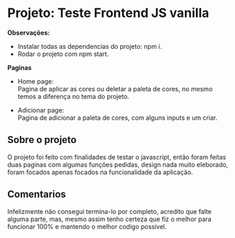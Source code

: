 # Projeto: Teste Frontend JS vanilla

**Observações:**

* Instalar todas as dependencias do projeto: npm i.
* Rodar o projeto com npm start.

**Paginas**

* Home page: <br>
    Pagina de aplicar as cores ou deletar a paleta de cores, no mesmo temos a diferença no tema do projeto.

* Adicionar page: <br>
    Pagina de adicionar a paleta de cores, com alguns inputs e um criar.

## Sobre o projeto

O projeto foi feito com finalidades de testar o javascript, então foram feitas duas paginas com algumas funções pedidas, design nada muito eleborado, foram focados apenas focados na funcionalidade da aplicação.

## Comentarios

Infelizmente não consegui termina-lo por completo, acredito que falte alguma parte, mas, mesmo assim tenho certeza que fiz o melhor para funcionar 100% e mantendo o melhor codigo possivel.